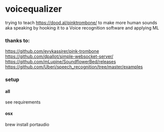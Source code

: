# voicequalizer

trying to teach https://dood.al/pinktrombone/ to make more human sounds aka speaking by hooking it to a Voice recognition software and applying ML

### thanks to:
https://github.com/evykassirer/pink-trombone
https://github.com/dpallot/simple-websocket-server/
https://github.com/mLupine/SoundflowerBed/releases
https://github.com/Uberi/speech_recognition/tree/master/examples

### setup
#### all
see requirements
#### osx
brew install portaudio

